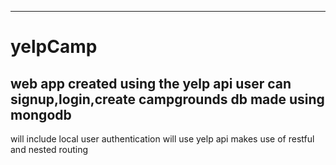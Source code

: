 ----------------
# yelpCamp
web app created using the yelp api
user can signup,login,create campgrounds
db made using mongodb
-----------------
will include local user authentication
will use yelp api
makes use of restful and nested routing